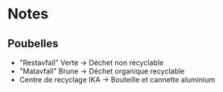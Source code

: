# Notes
## Poubelles
- "Restavfall" Verte -> Déchet non recyclable
- "Matavfall" Brune -> Déchet organique recyclable
- Centre de recyclage IKA -> Bouteille et cannette aluminium